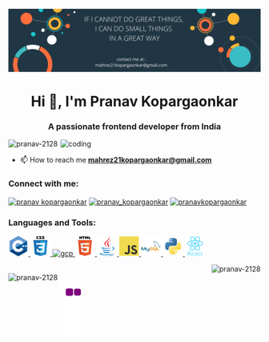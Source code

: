 ![logo](https://github.com/Pranav-2128/Pranav-2128/blob/main/Colorful%20Business%20Data%20General%20Linkedin%20Banner.png)
<h1 align="center">Hi 👋, I'm Pranav Kopargaonkar</h1>
<h3 align="center">A passionate frontend developer from India</h3>
<img align = "right" alt="coding" width="400" src = "https://media.tenor.com/NOYF3f82b_gAAAAC/programmer.gif">

<p align="left"> <img src="https://komarev.com/ghpvc/?username=pranav-2128&label=Profile%20views&color=0e75b6&style=flat" alt="pranav-2128" /> </p>

- 📫 How to reach me **mahrez21kopargaonkar@gmail.com**

<h3 align="left">Connect with me:</h3>
<p align="left">
<a href="https://linkedin.com/in/pranav kopargaonkar" target="blank"><img align="center" src="https://raw.githubusercontent.com/rahuldkjain/github-profile-readme-generator/master/src/images/icons/Social/linked-in-alt.svg" alt="pranav kopargaonkar" height="30" width="40" /></a>
<a href="https://www.leetcode.com/pranav_kopargaonkar" target="blank"><img align="center" src="https://raw.githubusercontent.com/rahuldkjain/github-profile-readme-generator/master/src/images/icons/Social/leet-code.svg" alt="pranav_kopargaonkar" height="30" width="40" /></a>
<a href="https://auth.geeksforgeeks.org/user/pranavkopargaonkar" target="blank"><img align="center" src="https://raw.githubusercontent.com/rahuldkjain/github-profile-readme-generator/master/src/images/icons/Social/geeks-for-geeks.svg" alt="pranavkopargaonkar" height="30" width="40" /></a>
</p>

<h3 align="left">Languages and Tools:</h3>
<p align="left"> <a href="https://www.w3schools.com/cpp/" target="_blank" rel="noreferrer"> <img src="https://raw.githubusercontent.com/devicons/devicon/master/icons/cplusplus/cplusplus-original.svg" alt="cplusplus" width="40" height="40"/> </a> <a href="https://www.w3schools.com/css/" target="_blank" rel="noreferrer"> <img src="https://raw.githubusercontent.com/devicons/devicon/master/icons/css3/css3-original-wordmark.svg" alt="css3" width="40" height="40"/> </a> <a href="https://cloud.google.com" target="_blank" rel="noreferrer"> <img src="https://www.vectorlogo.zone/logos/google_cloud/google_cloud-icon.svg" alt="gcp" width="40" height="40"/> </a> <a href="https://www.w3.org/html/" target="_blank" rel="noreferrer"> <img src="https://raw.githubusercontent.com/devicons/devicon/master/icons/html5/html5-original-wordmark.svg" alt="html5" width="40" height="40"/> </a> <a href="https://www.java.com" target="_blank" rel="noreferrer"> <img src="https://raw.githubusercontent.com/devicons/devicon/master/icons/java/java-original.svg" alt="java" width="40" height="40"/> </a> <a href="https://developer.mozilla.org/en-US/docs/Web/JavaScript" target="_blank" rel="noreferrer"> <img src="https://raw.githubusercontent.com/devicons/devicon/master/icons/javascript/javascript-original.svg" alt="javascript" width="40" height="40"/> </a> <a href="https://www.mysql.com/" target="_blank" rel="noreferrer"> <img src="https://raw.githubusercontent.com/devicons/devicon/master/icons/mysql/mysql-original-wordmark.svg" alt="mysql" width="40" height="40"/> </a> <a href="https://www.python.org" target="_blank" rel="noreferrer"> <img src="https://raw.githubusercontent.com/devicons/devicon/master/icons/python/python-original.svg" alt="python" width="40" height="40"/> </a> <a href="https://reactjs.org/" target="_blank" rel="noreferrer"> <img src="https://raw.githubusercontent.com/devicons/devicon/master/icons/react/react-original-wordmark.svg" alt="react" width="40" height="40"/> </a> </p>

<p><img align="right" src="https://github-readme-streak-stats.herokuapp.com/?user=pranav-2128&" alt="pranav-2128" /></p>

<p><br><img align="left" src="https://github-readme-stats.vercel.app/api/top-langs?username=pranav-2128&show_icons=true&locale=en&layout=compact" alt="pranav-2128" /></p>

<!-- <p>&nbsp;<img align="left" src="https://github-readme-stats.vercel.app/api?username=pranav-2128&show_icons=true&locale=en" alt="pranav-2128" /></p>
 -->
![snake gif](https://github.com/Pranav-2128/Pranav-2128/blob/output/github-contribution-grid-snake.gif)
